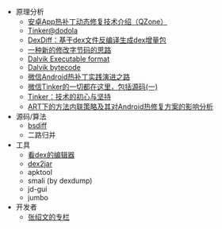 * 原理分析
    * [安卓App热补丁动态修复技术介绍（QZone）](https://mp.weixin.qq.com/s?__biz=MzI1MTA1MzM2Nw==&mid=400118620&idx=1&sn=b4fdd5055731290eef12ad0d17f39d4a&scene=0)
    * [Tinker@dodola](https://www.zybuluo.com/dodola/note/554061)
    * [DexDiff：基于dex文件反编译生成dex增量包](https://www.jianshu.com/p/e39071e04fe2)
    * [一种新的修改字节码的思路](http://dim.red/2018/05/13/idea_by_modify/)
    * [Dalvik Executable format](https://source.android.com/devices/tech/dalvik/dex-format)
    * [Dalvik bytecode](https://source.android.com/devices/tech/dalvik/dalvik-bytecode)
    * [微信Android热补丁实践演进之路](https://cloud.tencent.com/developer/article/1004335)
    * [微信Tinker的一切都在这里，包括源码(一)](https://cloud.tencent.com/developer/article/1004353)
    * [Tinker：技术的初心与坚持](https://cloud.tencent.com/developer/article/1005482)
    * [ART下的方法内联策略及其对Android热修复方案的影响分析](https://mp.weixin.qq.com/s?__biz=MzAwNDY1ODY2OQ==&mid=2649286426&idx=1&sn=eb75349c0c3663f10fbdd74ef87be338&chksm=8334c398b4434a8e6933ddb4fda4a4f06c729c7d2ffef37e4598cb90f4602f5310486b7f95ff#rd)
* 源码/算法
    * [bsdiff](https://github.com/mendsley/bsdiff)
    * 二路归并
* 工具
    * [看dex的编辑器](http://www.sweetscape.com/010editor/)
    * [dex2jar](https://github.com/pxb1988/dex2jar)
    * apktool
    * smali (by dexdump)
    * jd-gui
    * jumbo
* 开发者
    * [张绍文的专栏](https://cloud.tencent.com/developer/column/1006)
